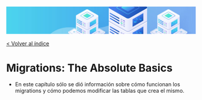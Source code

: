 ![Virtualización](/docs/images/header.png)

[< Volver al índice](/docs/ReadMe.md)

# Migrations: The Absolute Basics

- En este capítulo sólo se dió información sobre cómo funcionan los migrations y cómo podemos modificar las tablas que crea el mismo.